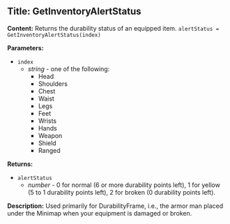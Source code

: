 ## Title: GetInventoryAlertStatus

**Content:**
Returns the durability status of an equipped item.
`alertStatus = GetInventoryAlertStatus(index)`

**Parameters:**
- `index`
  - *string* - one of the following:
    - Head
    - Shoulders
    - Chest
    - Waist
    - Legs
    - Feet
    - Wrists
    - Hands
    - Weapon
    - Shield
    - Ranged

**Returns:**
- `alertStatus`
  - *number* - 0 for normal (6 or more durability points left), 1 for yellow (5 to 1 durability points left), 2 for broken (0 durability points left).

**Description:**
Used primarily for DurabilityFrame, i.e., the armor man placed under the Minimap when your equipment is damaged or broken.